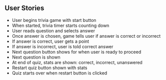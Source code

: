 ## User Stories
* User begins trivia game with start button
* When started, trivia timer starts counting down
* User reads question and selects answer
* Once answer is chosen, game tells user if answer is correct or incorrect
* If answer is correct, user gets a point
* If answer is incorrect, user is told correct answer
* Next question button shows for when user is ready to proceed
* Next question is shown
* At end of quiz, stats are shown: correct, incorrect, unanswered
* Restart quiz button shown with stats
* Quiz starts over when restart button is clicked